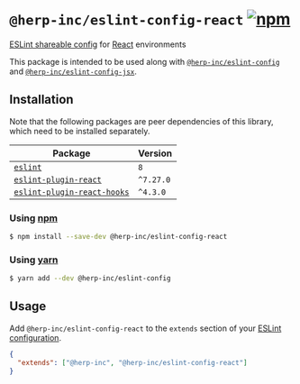 # `@herp-inc/eslint-config-react` [![npm](https://img.shields.io/npm/v/@herp-inc/eslint-config-react)](https://www.npmjs.com/package/@herp-inc/eslint-config-react)

[ESLint shareable config](https://eslint.org/docs/developer-guide/shareable-configs) for [React](https://reactjs.org/) environments

This package is intended to be used along with [`@herp-inc/eslint-config`](https://www.npmjs.com/package/@herp-inc/eslint-config) and [`@herp-inc/eslint-config-jsx`](https://www.npmjs.com/package/@herp-inc/eslint-config-jsx).

## Installation

Note that the following packages are peer dependencies of this library, which need to be installed separately.

| Package                                                                                | Version   |
| -------------------------------------------------------------------------------------- | --------- |
| [`eslint`](https://www.npmjs.com/package/eslint)                                       | `8`       |
| [`eslint-plugin-react`](https://www.npmjs.com/package/eslint-plugin-react)             | `^7.27.0` |
| [`eslint-plugin-react-hooks`](https://www.npmjs.com/package/eslint-plugin-react-hooks) | `^4.3.0`  |

### Using [npm](https://www.npmjs.com/)

```sh
$ npm install --save-dev @herp-inc/eslint-config-react
```

### Using [yarn](https://yarnpkg.com/)

```sh
$ yarn add --dev @herp-inc/eslint-config
```

## Usage

Add `@herp-inc/eslint-config-react` to the `extends` section of your [ESLint configuration](http://eslint.org/docs/user-guide/configuring).

```json
{
  "extends": ["@herp-inc", "@herp-inc/eslint-config-react"]
}
```
